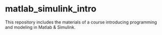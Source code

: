 # matlab_simulink_intro
This repository includes the materials of a course introducing programming and modeling in Matlab &amp; Simulink.
